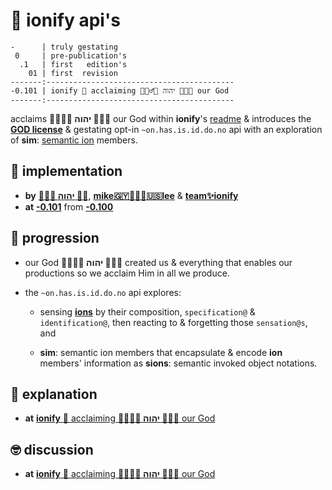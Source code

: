 # 🧬 ionify api's

```text
-      | truly gestating
 0     | pre-publication's
  .1   | first   edition's
    01 | first  revision
-------:------------------------------------------
-0.101 | ionify 🧬 acclaiming 🙇🏾‍♂️🎉 יהוה 🎊🤲🏾 our God
-------:------------------------------------------
```

acclaims **🙇🏾‍♂️🎉 יהוה 🎊🤲🏾** our God within **ionify**'s
[readme](//github.com/ionify/ionify/blob/-0.101/README.md#readme) &
introduces the [**GOD license**](//deal.ionify.net/) & gestating opt-in
`~on.has.is.id.do.no` api with an exploration of
**sim**: [semantic ion](https://github.com/ionify/about/blob/public/LINGO.md#-sion)
members.

## 🌴 implementation

+ **by**  [**🙇🏾‍♂️ יהוה 🤲🏾**](https://deal.ionify.net/),
          [**mike🇬🇾👨🏾‍💻🇺🇸lee**](https://mike.ionify.net/) &
          [**team✨ionify**](https://team.ionify.net/)
+ **at**  [**-0.101**](https://github.com/ionify/ionify/tree/-0.101)
          from
          [**-0.100**](https://github.com/ionify/ionify/compare/-0.100...-0.101)

## 🌱 progression

+ our God **🙇🏾‍♂️🎉 יהוה 🎊🤲🏾** created us & everything that enables our productions
  so we acclaim Him in all we produce.

+ the `~on.has.is.id.do.no` api explores:

  + sensing [**ions**](https://know.ionify.net/)
    by their composition, `specification@` & `identification@`, then reacting to
    & forgetting those `sensation@s`, and

  + **sim**: semantic ion members that encapsulate & encode **ion** members'
    information as **sions**: semantic invoked object notations.

## 🧠 explanation

+ **at**  [**ionify** 🎁 acclaiming **🙇🏾‍♂️🎉 יהוה 🎊🤲🏾** our God](https://github.com/ionify/about/blob/public/packs/-0.101.md#ionify-apis)

## 🤓 discussion

+ **at**  [**ionify** 🧬 acclaiming **🙇🏾‍♂️🎉 יהוה 🎊🤲🏾** our God](https://github.com/ionify/ionify/discussions/categories/releases#discussions-list)
